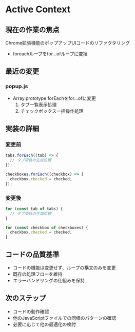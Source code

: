 # Active Context

## 現在の作業の焦点
Chrome拡張機能のポップアップUIコードのリファクタリング
- foreachループをfor...ofループに変換

## 最近の変更
### popup.js
- Array.prototype.forEachをfor...ofに変更
  1. タブ一覧表示処理
  2. チェックボックス一括操作処理

## 実装の詳細
### 変更前
```javascript
tabs.forEach((tab) => {
  // タブ項目の生成処理
});

checkboxes.forEach((checkbox) => {
  checkbox.checked = checked;
});
```

### 変更後
```javascript
for (const tab of tabs) {
  // タブ項目の生成処理
}

for (const checkbox of checkboxes) {
  checkbox.checked = checked;
}
```

## コードの品質基準
- コードの機能は変更せず、ループの構文のみを変更
- 既存の処理フローを維持
- エラーハンドリングの仕組みを保持

## 次のステップ
- コードの動作確認
- 他のJavaScriptファイルでの同様のパターンの確認
- 必要に応じて他の最適化の検討
